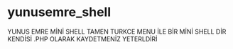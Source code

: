 # yunusemre_shell
YUNUS EMRE MİNİ SHELL TAMEN TURKCE MENU İLE BİR MİNİ SHELL DİR KENDİSİ .PHP OLARAK KAYDETMENİZ YETERLDİRİ
